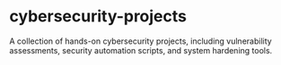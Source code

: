 # cybersecurity-projects
A collection of hands-on cybersecurity projects, including vulnerability assessments, security automation scripts, and system hardening tools.
